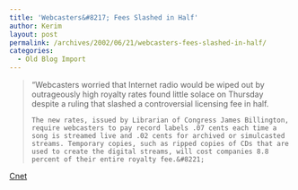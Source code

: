 ```yaml
---
title: 'Webcasters&#8217; Fees Slashed in Half'
author: Kerim
layout: post
permalink: /archives/2002/06/21/webcasters-fees-slashed-in-half/
categories:
  - Old Blog Import
---
```


>   &#8220;Webcasters worried that Internet radio would be wiped out by outrageously high royalty rates found little solace on Thursday despite a ruling that slashed a controversial licensing fee in half. 
>   
>   
>     The new rates, issued by Librarian of Congress James Billington, require webcasters to pay record labels .07 cents each time a song is streamed live and .02 cents for archived or simulcasted streams. Temporary copies, such as ripped copies of CDs that are used to create the digital streams, will cost companies 8.8 percent of their entire royalty fee.&#8221;
>   


<a href="http://www.wired.com/news/mp3/0,1285,53377,00.html" onclick="_gaq.push(['_trackEvent', 'outbound-article', 'http://www.wired.com/news/mp3/0,1285,53377,00.html', 'Cnet']);" >Cnet</a>

